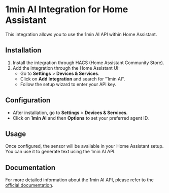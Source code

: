 # 1min AI Integration for Home Assistant

This integration allows you to use the 1min AI API within Home Assistant.

## Installation

1. Install the integration through HACS (Home Assistant Community Store).
2. Add the integration through the Home Assistant UI:
   - Go to **Settings** > **Devices & Services**.
   - Click on **Add Integration** and search for "1min AI".
   - Follow the setup wizard to enter your API key.

## Configuration

- After installation, go to **Settings** > **Devices & Services**.
- Click on **1min AI** and then **Options** to set your preferred agent ID.

## Usage

Once configured, the sensor will be available in your Home Assistant setup. You can use it to generate text using the 1min AI API.

## Documentation

For more detailed information about the 1min AI API, please refer to the [official documentation](https://gleaming-wren-2af.notion.site/1min-AI-API-Docs-111af080bd8f8046a4e6e1053c95e047).
